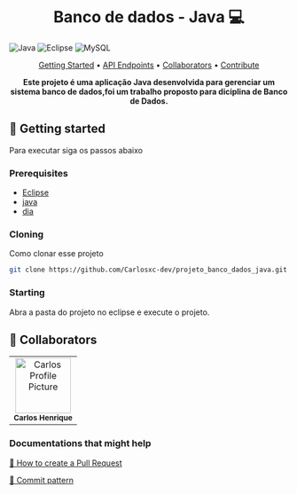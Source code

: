 <h1 align="center" style="font-weight: bold;">Banco de dados - Java 💻</h1>

![Java](https://img.shields.io/badge/java-%23ED8B00.svg?style=for-the-badge&logo=openjdk&logoColor=white)
![Eclipse](https://img.shields.io/badge/Eclipse-FE7A16.svg?style=for-the-badge&logo=Eclipse&logoColor=white)
![MySQL](https://img.shields.io/badge/mysql-4479A1.svg?style=for-the-badge&logo=mysql&logoColor=white)

<p align="center">
 <a href="#started">Getting Started</a> • 
  <a href="#routes">API Endpoints</a> •
 <a href="#colab">Collaborators</a> •
 <a href="#contribute">Contribute</a>
</p>

<p align="center">
  <b>
    Este projeto é uma aplicação Java desenvolvida para gerenciar um sistema banco de dados,foi um trabalho proposto para diciplina de Banco de Dados.
  </b>
</p>

<h2 id="started">🚀 Getting started</h2>

Para executar siga os passos abaixo

<h3>Prerequisites</h3>

- [Eclipse](https://github.com/)
- [java](https://github.com)
- [dia](https://github.com)

<h3>Cloning</h3>

Como clonar esse projeto

```bash
git clone https://github.com/Carlosxc-dev/projeto_banco_dados_java.git
```

<h3>Starting</h3>

Abra a pasta do projeto no eclipse e execute o projeto.

<h2 id="colab">🤝 Collaborators</h2>

<table>
  <tr>
    <td align="center">
      <a href="#">
        <img src="https://avatars.githubusercontent.com/u/61745249?s=400&u=743a07edff42551fed704856e78c3a9e3f556580&v=4" width="100px;" alt="Carlos Profile Picture"/><br>
        <sub>
          <b>Carlos Henrique</b>
        </sub>
      </a>
    </td>
  </tr>
</table>

<h3>Documentations that might help</h3>

[📝 How to create a Pull Request](https://www.atlassian.com/br/git/tutorials/making-a-pull-request)

[💾 Commit pattern](https://gist.github.com/joshbuchea/6f47e86d2510bce28f8e7f42ae84c716)
